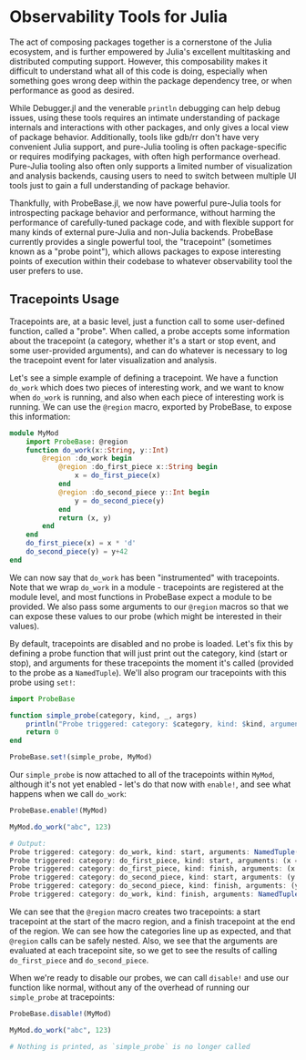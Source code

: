 # Observability Tools for Julia

The act of composing packages together is a cornerstone of the Julia ecosystem,
and is further empowered by Julia's excellent multitasking and distributed
computing support. However, this composability makes it difficult to understand
what all of this code is doing, especially when something goes wrong deep
within the package dependency tree, or when performance as good as desired.

While Debugger.jl and the venerable `println` debugging can help debug issues,
using these tools requires an intimate understanding of package internals and
interactions with other packages, and only gives a local view of package
behavior. Additionally, tools like gdb/rr don't have very convenient Julia
support, and pure-Julia tooling is often package-specific or requires modifying
packages, with often high performance overhead. Pure-Julia tooling also often
only supports a limited number of visualization and analysis backends, causing
users to need to switch between multiple UI tools just to gain a full
understanding of package behavior.

Thankfully, with ProbeBase.jl, we now have powerful pure-Julia tools for
introspecting package behavior and performance, without harming the performance
of carefully-tuned package code, and with flexible support for many kinds of
external pure-Julia and non-Julia backends. ProbeBase currently provides a
single powerful tool, the "tracepoint" (sometimes known as a "probe point"),
which allows packages to expose interesting points of execution within their
codebase to whatever observability tool the user prefers to use.

## Tracepoints Usage

Tracepoints are, at a basic level, just a function call to some user-defined
function, called a "probe". When called, a probe accepts some information about
the tracepoint (a category, whether it's a start or stop event, and some
user-provided arguments), and can do whatever is necessary to log the
tracepoint event for later visualization and analysis.

Let's see a simple example of defining a tracepoint. We have a function
`do_work` which does two pieces of interesting work, and we want to know when
`do_work` is running, and also when each piece of interesting work is running.
We can use the `@region` macro, exported by ProbeBase, to expose this
information:

```julia
module MyMod
    import ProbeBase: @region
    function do_work(x::String, y::Int)
        @region :do_work begin
            @region :do_first_piece x::String begin
                x = do_first_piece(x)
            end
            @region :do_second_piece y::Int begin
                y = do_second_piece(y)
            end
            return (x, y)
        end
    end
    do_first_piece(x) = x * 'd'
    do_second_piece(y) = y+42
end
```

We can now say that `do_work` has been "instrumented" with tracepoints. Note
that we wrap `do_work` in a module - tracepoints are registered at the module
level, and most functions in ProbeBase expect a module to be provided. We also
pass some arguments to our `@region` macros so that we can expose these values
to our probe (which might be interested in their values).

By default, tracepoints are disabled and no probe is loaded. Let's fix this by
defining a probe function that will just print out the category, kind (start or
stop), and arguments for these tracepoints the moment it's called (provided to
the probe as a `NamedTuple`). We'll also program our tracepoints with this
probe using `set!`:

```julia
import ProbeBase

function simple_probe(category, kind, _, args)
    println("Probe triggered: category: $category, kind: $kind, arguments: $args")
    return 0
end

ProbeBase.set!(simple_probe, MyMod)
```

Our `simple_probe` is now attached to all of the tracepoints within `MyMod`,
although it's not yet enabled - let's do that now with `enable!`, and see what happens when we
call `do_work`:

```julia
ProbeBase.enable!(MyMod)

MyMod.do_work("abc", 123)

# Output:
Probe triggered: category: do_work, kind: start, arguments: NamedTuple()
Probe triggered: category: do_first_piece, kind: start, arguments: (x = "abc",)
Probe triggered: category: do_first_piece, kind: finish, arguments: (x = "abcd",)
Probe triggered: category: do_second_piece, kind: start, arguments: (y = 123,)
Probe triggered: category: do_second_piece, kind: finish, arguments: (y = 165,)
Probe triggered: category: do_work, kind: finish, arguments: NamedTuple()
```

We can see that the `@region` macro creates two tracepoints: a start tracepoint
at the start of the macro region, and a finish tracepoint at the end of the
region. We can see how the categories line up as expected, and that `@region`
calls can be safely nested. Also, we see that the arguments are evaluated at
each tracepoint site, so we get to see the results of calling `do_first_piece`
and `do_second_piece`.

When we're ready to disable our probes, we can call `disable!` and use our
function like normal, without any of the overhead of running our `simple_probe`
at tracepoints:

```julia
ProbeBase.disable!(MyMod)

MyMod.do_work("abc", 123)

# Nothing is printed, as `simple_probe` is no longer called
```
